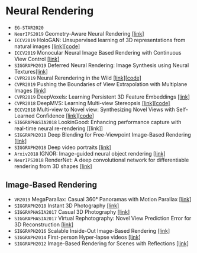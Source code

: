 # Neural Rendering
* `EG-STAR2020`  
* `NeurIPS2019` Geometry-Aware Neural Rendering [[link]](https://arxiv.org/abs/1911.04554)
* `ICCV2019` HoloGAN: Unsupervised learning of 3D representations from natural images [[link]](https://arxiv.org/abs/1904.01326)[[code]](https://github.com/thunguyenphuoc/HoloGAN)
* `ICCV2019` Monocular Neural Image Based Rendering with Continuous View Control [[link]](https://arxiv.org/pdf/1901.01880.pdf)
* `SIGGRAPH2019` Deferred Neural Rendering: Image Synthesis using Neural Textures[[link]](https://www.niessnerlab.org/projects/thies2019neural.html)
* `CVPR2019` Neural Rerendering in the Wild [[link]](http://openaccess.thecvf.com/content_CVPR_2019/papers/Meshry_Neural_Rerendering_in_the_Wild_CVPR_2019_paper.pdf)[[code]](https://github.com/google/neural_rerendering_in_the_wild)
* `CVPR2019` Pushing the Boundaries of View Extrapolation with Multiplane Images [[link]](http://cseweb.ucsd.edu/~ravir/MPI_pratul.pdf)
* `CVPR2019` DeepVoxels: Learning Persistent 3D Feature Embeddings [[link]](https://www.niessnerlab.org/projects/sitzmann2019deepvoxels.html)
* `CVPR2018` DeepMVS: Learning Multi-view Stereopsis [[link]](https://phuang17.github.io/DeepMVS/index.html)[[code]](https://github.com/phuang17/DeepMVS)
* `ECCV2018` Multi-view to Novel view: Synthesizing Novel Views with Self-Learned Confidence [[link]](https://shaohua0116.github.io/Multiview2Novelview/)[[code]](https://github.com/shaohua0116/Multiview2Novelview)
* `SIGGRAPHASIA2018` LookinGood: Enhancing performance capture with real-time neural re-rendering [[link]]
* `SIGGRAPH2018` Deep Blending for Free-Viewpoint Image-Based Rendering [[link]](https://www-sop.inria.fr/reves/Basilic/2018/HPPFDB18/)
* `SIGGRAPH2018` Deep video portraits [[link]](https://gvv.mpi-inf.mpg.de/projects/DeepVideoPortraits/)
* `Arxiv2018`  IGNOR: Image-guided neural object rendering [[link]](https://www.niessnerlab.org/projects/thies2018ignor.html)
* `NeurIPS2018` RenderNet: A deep convolutional network for differentiable rendering from 3D shapes [[link]](https://github.com/thunguyenphuoc/RenderNet)

## Image-Based Rendering
* `VR2019` MegaParallax: Casual 360° Panoramas with Motion Parallax [[link]](https://richardt.name/publications/megaparallax/) 
* `SIGGRAPH2018` Instant 3D Photography [[link]](http://visual.cs.ucl.ac.uk/pubs/instant3d/)
* `SIGGRAPHASIA2017` Casual 3D Photography [[link]](http://visual.cs.ucl.ac.uk/pubs/casual3d/)
* `SIGGRAPHASIA2017` Virtual Rephotography: Novel View Prediction Error for 3D Reconstruction [[link]](https://ibmr-benchmark.gcc.informatik.tu-darmstadt.de/)
* `SIGGRAPH2016` Scalable Inside-Out Image-Based Rendering [[link]](http://visual.cs.ucl.ac.uk/pubs/insideout/)
* `SIGGRAPH2014` First-person Hyper-lapse videos [[link]](https://www.microsoft.com/en-us/research/product/computational-photography-applications/microsoft-hyperlapse-pro/?from=http%3A%2F%2Fresearch.microsoft.com%2Fhyperlapse)
* `SIGGRAPH2012` Image-Based Rendering for Scenes with Reflections [[link]](https://www.microsoft.com/en-us/research/wp-content/uploads/2016/02/Sinha-IBRSR-SG2012b.pdf)